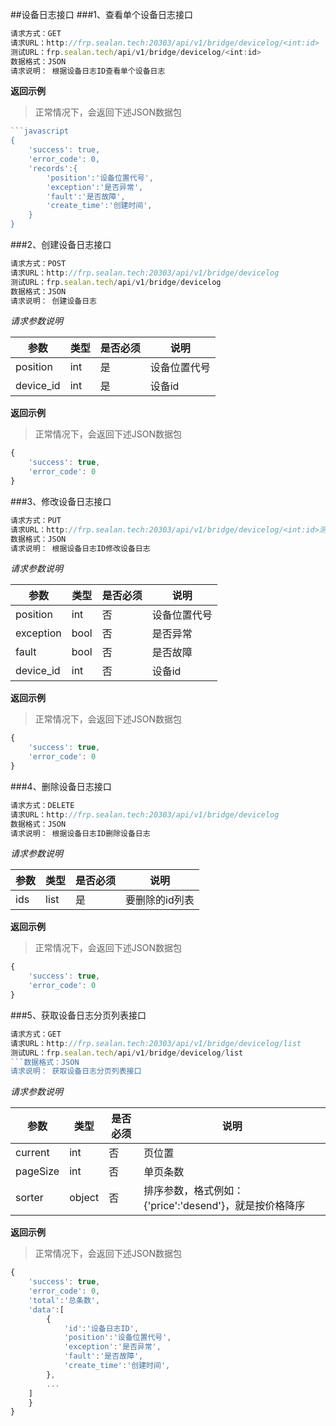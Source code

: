 ##设备日志接口
###1、查看单个设备日志接口
```javascript
请求方式：GET
请求URL：http://frp.sealan.tech:20303/api/v1/bridge/devicelog/<int:id>
测试URL：frp.sealan.tech/api/v1/bridge/devicelog/<int:id>
数据格式：JSON
请求说明： 根据设备日志ID查看单个设备日志
```
**返回示例**
> 正常情况下，会返回下述JSON数据包
```javascript
```javascript
{
	'success': true,
	'error_code': 0,
	'records':{
		'position':'设备位置代号',
		'exception':'是否异常',
		'fault':'是否故障',
		'create_time':'创建时间',
	}
}
```
###2、创建设备日志接口
```javascript
请求方式：POST
请求URL：http://frp.sealan.tech:20303/api/v1/bridge/devicelog
测试URL：frp.sealan.tech/api/v1/bridge/devicelog
数据格式：JSON
请求说明： 创建设备日志
```
*请求参数说明*

| 参数  | 类型   | 是否必须 | 说明        |
| ----- | ------ | -------- | ----------- |
|position|int|是|设备位置代号|
|device_id|int|是|设备id|

**返回示例**
> 正常情况下，会返回下述JSON数据包
```javascript
{
	'success': true,
	'error_code': 0
}
```
###3、修改设备日志接口
```javascript
请求方式：PUT
请求URL：http://frp.sealan.tech:20303/api/v1/bridge/devicelog/<int:id>测试URL：frp.sealan.tech/api/v1/bridge/devicelog/<int:id>
数据格式：JSON
请求说明： 根据设备日志ID修改设备日志
```
*请求参数说明*

| 参数  | 类型   | 是否必须 | 说明        |
| ----- | ------ | -------- | ----------- |
|position|int|否|设备位置代号|
|exception|bool|否|是否异常|
|fault|bool|否|是否故障|
|device_id|int|否|设备id|

**返回示例**
> 正常情况下，会返回下述JSON数据包
```javascript
{
	'success': true,
	'error_code': 0
}
```
###4、删除设备日志接口
```javascript
请求方式：DELETE
请求URL：http://frp.sealan.tech:20303/api/v1/bridge/devicelog
数据格式：JSON
请求说明： 根据设备日志ID删除设备日志
```
*请求参数说明*

| 参数  | 类型   | 是否必须 | 说明        |
| ----- | ------ | -------- | ----------- |
|ids|list|是|要删除的id列表|
**返回示例**
> 正常情况下，会返回下述JSON数据包
```javascript
{
	'success': true,
	'error_code': 0
}
```
###5、获取设备日志分页列表接口
```javascript
请求方式：GET
请求URL：http://frp.sealan.tech:20303/api/v1/bridge/devicelog/list
测试URL：frp.sealan.tech/api/v1/bridge/devicelog/list
```数据格式：JSON
请求说明： 获取设备日志分页列表接口
```
*请求参数说明*

| 参数  | 类型   | 是否必须 | 说明        |
| ----- | ------ | -------- | ----------- |
|current|int|否|页位置|
|pageSize|int|否|单页条数|
|sorter|object|否|排序参数，格式例如：{'price':'desend'}，就是按价格降序|

**返回示例**
> 正常情况下，会返回下述JSON数据包
```javascript
{
	'success': true,
	'error_code': 0,
	'total':'总条数',
	'data':[
		{
			'id':'设备日志ID',
			'position':'设备位置代号',
			'exception':'是否异常',
			'fault':'是否故障',
			'create_time':'创建时间',
		},
		...
	]
	}
}
```
